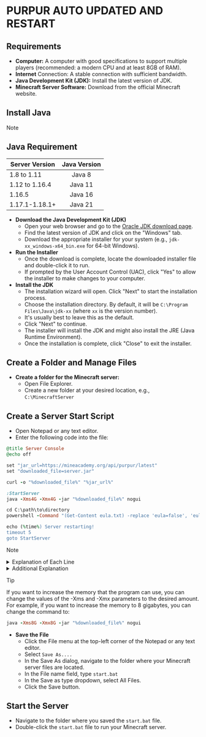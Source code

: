 # PURPUR AUTO UPDATED AND RESTART

## Requirements
- **Computer:** A computer with good specifications to support multiple players (recommended: a modern CPU and at least 8GB of RAM).
- **Internet** Connection: A stable connection with sufficient bandwidth.
- **Java Development Kit (JDK):** Install the latest version of JDK.
- **Minecraft Server Software:** Download from the official Minecraft website.

## Install Java
> [!NOTE]
> ## Java Requirement
> | Server Version | Java Version |
> | --- | :---: |
> | 1.8 to 1.11 | Java 8 |
> | 1.12 to 1.16.4 | Java 11 |
> | 1.16.5 | Java 16 |
> | 1.17.1-1.18.1+ | Java 21 |
- **Download the Java Development Kit (JDK)**
  - Open your web browser and go to the [Oracle JDK download page](https://www.oracle.com/java/technologies/downloads/?er=221886#java22).
  - Find the latest version of JDK and click on the "Windows" tab.
  - Download the appropriate installer for your system (e.g., `jdk-xx_windows-x64_bin.exe` for 64-bit Windows).
- **Run the Installer**
  - Once the download is complete, locate the downloaded installer file and double-click it to run.
  - If prompted by the User Account Control (UAC), click "Yes" to allow the installer to make changes to your computer.
- **Install the JDK**
  - The installation wizard will open. Click "Next" to start the installation process.
  - Choose the installation directory. By default, it will be `C:\Program Files\Java\jdk-xx` (where `xx` is the version number).
  - It's usually best to leave this as the default.
  - Click "Next" to continue.
  - The installer will install the JDK and might also install the JRE (Java Runtime Environment).
  - Once the installation is complete, click "Close" to exit the installer.

## Create a Folder and Manage Files
- **Create a folder for the Minecraft server:**
  - Open File Explorer.
  - Create a new folder at your desired location, e.g., `C:\MinecraftServer`

## Create a Server Start Script
- Open Notepad or any text editor.
- Enter the following code into the file:
```ruby
@title Server Console
@echo off

set "jar_url=https://mineacademy.org/api/purpur/latest"
set "downloaded_file=server.jar"

curl -o "%downloaded_file%" "%jar_url%"

:StartServer
java -Xms4G -Xmx4G -jar "%downloaded_file%" nogui

cd C:\path\to\directory
powershell -Command "(Get-Content eula.txt) -replace 'eula=false', 'eula=true' | Set-Content eula.txt"

echo (%time%) Server restarting!
timeout 5
goto StartServer
```
> [!NOTE]
> <details>
>  <summary>Explanation of Each Line</summary>
> 
> **1. `@title Server Console`**
> - Sets the title of the Command Prompt window to "Server Console".
> 
> **2. `@echo off`**
> - Turns off command echoing in the Command Prompt to make the output cleaner.
> 
> **3. `set "jar_url=https://mineacademy.org/api/purpur/latest"`**
> - Sets the variable `jar_url` to the URL where the latest Paper server JAR can be downloaded from MineAcademy.
> 
> **4. `set "downloaded_file=server.jar"`**
> - Sets the variable `downloaded_file` to the name of the downloaded file, in this case, `server.jar`.
> 
> **5. `curl -o "%downloaded_file%" "%jar_url%"`**
> Uses curl to download the file from the URL specified in `jar_url` and save it as `server.jar`.
> 
> **6. `:StartServer`**
> - Defines a label named StartServer which marks the beginning of the loop for starting the server.
> 
> **7. `java -Xms4G -Xmx4G -jar "%downloaded_file%" nogui`**
> - Runs the Minecraft server using the paperclip.jar file with a minimum memory allocation of 4GB (-Xms4G) and a maximum memory allocation of 4GB (-Xmx4G), and without the graphical user interface (nogui).
> 
> **8. `cd C:\path\to\directory`**
> - Changes the directory to where the eula.txt file is located (replace C:\path\to\directory with the actual path).
> 
> **9. `powershell -Command "(Get-Content eula.txt) -replace 'eula=false', 'eula=true' | Set-Content eula.txt`"**
> - Uses PowerShell to modify the eula.txt file by replacing eula=false with eula=true to automatically accept the EULA.
> 
> **10. `echo (%time%) Server restarting!`**
> - Displays the message "Server restarting!" along with the current time in the Command Prompt.
> 
> **11. `timeout 5`**
> - Pauses the script execution for 5 seconds.
> 
> **12. `goto StartServer`**
> - Goes back to the StartServer label to restart the server, creating a loop.
> 
> </details>
> 
> <details>
> 
> <summary>Additional Explanation</summary>
> 
> - **Downloading the Server File:** The script downloads the latest version of the Minecraft server from MineAcademy.
> - **Automatically Accepting EULA:** The script automatically edits the eula. txt file to accept the EULA.
> - **Looping:** If the server stops, the script waits for 5 seconds and then restarts the server automatically.
> 
> </details>

> [!TIP]
> If you want to increase the memory that the program can use, you can change the values of the -Xms and -Xmx parameters to the desired amount. For example, if you want to increase the memory to 8 gigabytes, you can change the command to:
>```ruby
> java -Xms8G -Xmx8G -jar "%downloaded_file%" nogui
> ```

- **Save the File**
  - Click the File menu at the top-left corner of the Notepad or any text editor.
  - Select `Save As....`
  - In the Save As dialog, navigate to the folder where your Minecraft server files are located.
  - In the File name field, type `start.bat`
  - In the Save as type dropdown, select All Files.
  - Click the Save button.

## Start the Server
- Navigate to the folder where you saved the `start.bat` file.
- Double-click the `start.bat` file to run your Minecraft server.
